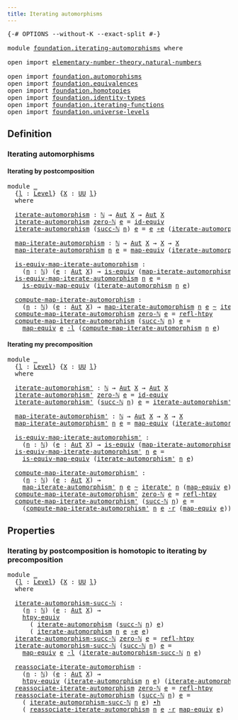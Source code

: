 ```yaml
---
title: Iterating automorphisms
---
```


<pre class="Agda"><a id="49" class="Symbol">{-#</a> <a id="53" class="Keyword">OPTIONS</a> <a id="61" class="Pragma">--without-K</a> <a id="73" class="Pragma">--exact-split</a> <a id="87" class="Symbol">#-}</a>

<a id="92" class="Keyword">module</a> <a id="99" href="foundation.iterating-automorphisms.html" class="Module">foundation.iterating-automorphisms</a> <a id="134" class="Keyword">where</a>

<a id="141" class="Keyword">open</a> <a id="146" class="Keyword">import</a> <a id="153" href="elementary-number-theory.natural-numbers.html" class="Module">elementary-number-theory.natural-numbers</a>

<a id="195" class="Keyword">open</a> <a id="200" class="Keyword">import</a> <a id="207" href="foundation.automorphisms.html" class="Module">foundation.automorphisms</a>
<a id="232" class="Keyword">open</a> <a id="237" class="Keyword">import</a> <a id="244" href="foundation.equivalences.html" class="Module">foundation.equivalences</a>
<a id="268" class="Keyword">open</a> <a id="273" class="Keyword">import</a> <a id="280" href="foundation.homotopies.html" class="Module">foundation.homotopies</a>
<a id="302" class="Keyword">open</a> <a id="307" class="Keyword">import</a> <a id="314" href="foundation.identity-types.html" class="Module">foundation.identity-types</a>
<a id="340" class="Keyword">open</a> <a id="345" class="Keyword">import</a> <a id="352" href="foundation.iterating-functions.html" class="Module">foundation.iterating-functions</a>
<a id="383" class="Keyword">open</a> <a id="388" class="Keyword">import</a> <a id="395" href="foundation.universe-levels.html" class="Module">foundation.universe-levels</a>
</pre>
## Definition

### Iterating automorphisms

#### Iterating by postcomposition

<pre class="Agda"><a id="514" class="Keyword">module</a> <a id="521" href="foundation.iterating-automorphisms.html#521" class="Module">_</a>
  <a id="525" class="Symbol">{</a><a id="526" href="foundation.iterating-automorphisms.html#526" class="Bound">l</a> <a id="528" class="Symbol">:</a> <a id="530" href="Agda.Primitive.html#597" class="Postulate">Level</a><a id="535" class="Symbol">}</a> <a id="537" class="Symbol">{</a><a id="538" href="foundation.iterating-automorphisms.html#538" class="Bound">X</a> <a id="540" class="Symbol">:</a> <a id="542" href="foundation-core.universe-levels.html#235" class="Primitive">UU</a> <a id="545" href="foundation.iterating-automorphisms.html#526" class="Bound">l</a><a id="546" class="Symbol">}</a>
  <a id="550" class="Keyword">where</a>

  <a id="559" href="foundation.iterating-automorphisms.html#559" class="Function">iterate-automorphism</a> <a id="580" class="Symbol">:</a> <a id="582" href="elementary-number-theory.natural-numbers.html#1530" class="Datatype">ℕ</a> <a id="584" class="Symbol">→</a> <a id="586" href="foundation.automorphisms.html#1297" class="Function">Aut</a> <a id="590" href="foundation.iterating-automorphisms.html#538" class="Bound">X</a> <a id="592" class="Symbol">→</a> <a id="594" href="foundation.automorphisms.html#1297" class="Function">Aut</a> <a id="598" href="foundation.iterating-automorphisms.html#538" class="Bound">X</a>
  <a id="602" href="foundation.iterating-automorphisms.html#559" class="Function">iterate-automorphism</a> <a id="623" href="elementary-number-theory.natural-numbers.html#1551" class="InductiveConstructor">zero-ℕ</a> <a id="630" href="foundation.iterating-automorphisms.html#630" class="Bound">e</a> <a id="632" class="Symbol">=</a> <a id="634" href="foundation-core.equivalences.html#2494" class="Function">id-equiv</a>
  <a id="645" href="foundation.iterating-automorphisms.html#559" class="Function">iterate-automorphism</a> <a id="666" class="Symbol">(</a><a id="667" href="elementary-number-theory.natural-numbers.html#1564" class="InductiveConstructor">succ-ℕ</a> <a id="674" href="foundation.iterating-automorphisms.html#674" class="Bound">n</a><a id="675" class="Symbol">)</a> <a id="677" href="foundation.iterating-automorphisms.html#677" class="Bound">e</a> <a id="679" class="Symbol">=</a> <a id="681" href="foundation.iterating-automorphisms.html#677" class="Bound">e</a> <a id="683" href="foundation-core.equivalences.html#7869" class="Function Operator">∘e</a> <a id="686" class="Symbol">(</a><a id="687" href="foundation.iterating-automorphisms.html#559" class="Function">iterate-automorphism</a> <a id="708" href="foundation.iterating-automorphisms.html#674" class="Bound">n</a> <a id="710" href="foundation.iterating-automorphisms.html#677" class="Bound">e</a><a id="711" class="Symbol">)</a>

  <a id="716" href="foundation.iterating-automorphisms.html#716" class="Function">map-iterate-automorphism</a> <a id="741" class="Symbol">:</a> <a id="743" href="elementary-number-theory.natural-numbers.html#1530" class="Datatype">ℕ</a> <a id="745" class="Symbol">→</a> <a id="747" href="foundation.automorphisms.html#1297" class="Function">Aut</a> <a id="751" href="foundation.iterating-automorphisms.html#538" class="Bound">X</a> <a id="753" class="Symbol">→</a> <a id="755" href="foundation.iterating-automorphisms.html#538" class="Bound">X</a> <a id="757" class="Symbol">→</a> <a id="759" href="foundation.iterating-automorphisms.html#538" class="Bound">X</a>
  <a id="763" href="foundation.iterating-automorphisms.html#716" class="Function">map-iterate-automorphism</a> <a id="788" href="foundation.iterating-automorphisms.html#788" class="Bound">n</a> <a id="790" href="foundation.iterating-automorphisms.html#790" class="Bound">e</a> <a id="792" class="Symbol">=</a> <a id="794" href="foundation-core.equivalences.html#1821" class="Function">map-equiv</a> <a id="804" class="Symbol">(</a><a id="805" href="foundation.iterating-automorphisms.html#559" class="Function">iterate-automorphism</a> <a id="826" href="foundation.iterating-automorphisms.html#788" class="Bound">n</a> <a id="828" href="foundation.iterating-automorphisms.html#790" class="Bound">e</a><a id="829" class="Symbol">)</a>

  <a id="834" href="foundation.iterating-automorphisms.html#834" class="Function">is-equiv-map-iterate-automorphism</a> <a id="868" class="Symbol">:</a>
    <a id="874" class="Symbol">(</a><a id="875" href="foundation.iterating-automorphisms.html#875" class="Bound">n</a> <a id="877" class="Symbol">:</a> <a id="879" href="elementary-number-theory.natural-numbers.html#1530" class="Datatype">ℕ</a><a id="880" class="Symbol">)</a> <a id="882" class="Symbol">(</a><a id="883" href="foundation.iterating-automorphisms.html#883" class="Bound">e</a> <a id="885" class="Symbol">:</a> <a id="887" href="foundation.automorphisms.html#1297" class="Function">Aut</a> <a id="891" href="foundation.iterating-automorphisms.html#538" class="Bound">X</a><a id="892" class="Symbol">)</a> <a id="894" class="Symbol">→</a> <a id="896" href="foundation-core.equivalences.html#1556" class="Function">is-equiv</a> <a id="905" class="Symbol">(</a><a id="906" href="foundation.iterating-automorphisms.html#716" class="Function">map-iterate-automorphism</a> <a id="931" href="foundation.iterating-automorphisms.html#875" class="Bound">n</a> <a id="933" href="foundation.iterating-automorphisms.html#883" class="Bound">e</a><a id="934" class="Symbol">)</a>
  <a id="938" href="foundation.iterating-automorphisms.html#834" class="Function">is-equiv-map-iterate-automorphism</a> <a id="972" href="foundation.iterating-automorphisms.html#972" class="Bound">n</a> <a id="974" href="foundation.iterating-automorphisms.html#974" class="Bound">e</a> <a id="976" class="Symbol">=</a>
    <a id="982" href="foundation-core.equivalences.html#1876" class="Function">is-equiv-map-equiv</a> <a id="1001" class="Symbol">(</a><a id="1002" href="foundation.iterating-automorphisms.html#559" class="Function">iterate-automorphism</a> <a id="1023" href="foundation.iterating-automorphisms.html#972" class="Bound">n</a> <a id="1025" href="foundation.iterating-automorphisms.html#974" class="Bound">e</a><a id="1026" class="Symbol">)</a>

  <a id="1031" href="foundation.iterating-automorphisms.html#1031" class="Function">compute-map-iterate-automorphism</a> <a id="1064" class="Symbol">:</a>
    <a id="1070" class="Symbol">(</a><a id="1071" href="foundation.iterating-automorphisms.html#1071" class="Bound">n</a> <a id="1073" class="Symbol">:</a> <a id="1075" href="elementary-number-theory.natural-numbers.html#1530" class="Datatype">ℕ</a><a id="1076" class="Symbol">)</a> <a id="1078" class="Symbol">(</a><a id="1079" href="foundation.iterating-automorphisms.html#1079" class="Bound">e</a> <a id="1081" class="Symbol">:</a> <a id="1083" href="foundation.automorphisms.html#1297" class="Function">Aut</a> <a id="1087" href="foundation.iterating-automorphisms.html#538" class="Bound">X</a><a id="1088" class="Symbol">)</a> <a id="1090" class="Symbol">→</a> <a id="1092" href="foundation.iterating-automorphisms.html#716" class="Function">map-iterate-automorphism</a> <a id="1117" href="foundation.iterating-automorphisms.html#1071" class="Bound">n</a> <a id="1119" href="foundation.iterating-automorphisms.html#1079" class="Bound">e</a> <a id="1121" href="foundation-core.homotopies.html#627" class="Function Operator">~</a> <a id="1123" href="foundation.iterating-functions.html#1798" class="Function">iterate</a> <a id="1131" href="foundation.iterating-automorphisms.html#1071" class="Bound">n</a> <a id="1133" class="Symbol">(</a><a id="1134" href="foundation-core.equivalences.html#1821" class="Function">map-equiv</a> <a id="1144" href="foundation.iterating-automorphisms.html#1079" class="Bound">e</a><a id="1145" class="Symbol">)</a>
  <a id="1149" href="foundation.iterating-automorphisms.html#1031" class="Function">compute-map-iterate-automorphism</a> <a id="1182" href="elementary-number-theory.natural-numbers.html#1551" class="InductiveConstructor">zero-ℕ</a> <a id="1189" href="foundation.iterating-automorphisms.html#1189" class="Bound">e</a> <a id="1191" class="Symbol">=</a> <a id="1193" href="foundation-core.homotopies.html#741" class="Function">refl-htpy</a>
  <a id="1205" href="foundation.iterating-automorphisms.html#1031" class="Function">compute-map-iterate-automorphism</a> <a id="1238" class="Symbol">(</a><a id="1239" href="elementary-number-theory.natural-numbers.html#1564" class="InductiveConstructor">succ-ℕ</a> <a id="1246" href="foundation.iterating-automorphisms.html#1246" class="Bound">n</a><a id="1247" class="Symbol">)</a> <a id="1249" href="foundation.iterating-automorphisms.html#1249" class="Bound">e</a> <a id="1251" class="Symbol">=</a>
    <a id="1257" href="foundation-core.equivalences.html#1821" class="Function">map-equiv</a> <a id="1267" href="foundation.iterating-automorphisms.html#1249" class="Bound">e</a> <a id="1269" href="foundation-core.homotopies.html#1877" class="Function Operator">·l</a> <a id="1272" class="Symbol">(</a><a id="1273" href="foundation.iterating-automorphisms.html#1031" class="Function">compute-map-iterate-automorphism</a> <a id="1306" href="foundation.iterating-automorphisms.html#1246" class="Bound">n</a> <a id="1308" href="foundation.iterating-automorphisms.html#1249" class="Bound">e</a><a id="1309" class="Symbol">)</a>
</pre>
#### Iterating my precomposition

<pre class="Agda"><a id="1358" class="Keyword">module</a> <a id="1365" href="foundation.iterating-automorphisms.html#1365" class="Module">_</a>
  <a id="1369" class="Symbol">{</a><a id="1370" href="foundation.iterating-automorphisms.html#1370" class="Bound">l</a> <a id="1372" class="Symbol">:</a> <a id="1374" href="Agda.Primitive.html#597" class="Postulate">Level</a><a id="1379" class="Symbol">}</a> <a id="1381" class="Symbol">{</a><a id="1382" href="foundation.iterating-automorphisms.html#1382" class="Bound">X</a> <a id="1384" class="Symbol">:</a> <a id="1386" href="foundation-core.universe-levels.html#235" class="Primitive">UU</a> <a id="1389" href="foundation.iterating-automorphisms.html#1370" class="Bound">l</a><a id="1390" class="Symbol">}</a>
  <a id="1394" class="Keyword">where</a>

  <a id="1403" href="foundation.iterating-automorphisms.html#1403" class="Function">iterate-automorphism&#39;</a> <a id="1425" class="Symbol">:</a> <a id="1427" href="elementary-number-theory.natural-numbers.html#1530" class="Datatype">ℕ</a> <a id="1429" class="Symbol">→</a> <a id="1431" href="foundation.automorphisms.html#1297" class="Function">Aut</a> <a id="1435" href="foundation.iterating-automorphisms.html#1382" class="Bound">X</a> <a id="1437" class="Symbol">→</a> <a id="1439" href="foundation.automorphisms.html#1297" class="Function">Aut</a> <a id="1443" href="foundation.iterating-automorphisms.html#1382" class="Bound">X</a>
  <a id="1447" href="foundation.iterating-automorphisms.html#1403" class="Function">iterate-automorphism&#39;</a> <a id="1469" href="elementary-number-theory.natural-numbers.html#1551" class="InductiveConstructor">zero-ℕ</a> <a id="1476" href="foundation.iterating-automorphisms.html#1476" class="Bound">e</a> <a id="1478" class="Symbol">=</a> <a id="1480" href="foundation-core.equivalences.html#2494" class="Function">id-equiv</a>
  <a id="1491" href="foundation.iterating-automorphisms.html#1403" class="Function">iterate-automorphism&#39;</a> <a id="1513" class="Symbol">(</a><a id="1514" href="elementary-number-theory.natural-numbers.html#1564" class="InductiveConstructor">succ-ℕ</a> <a id="1521" href="foundation.iterating-automorphisms.html#1521" class="Bound">n</a><a id="1522" class="Symbol">)</a> <a id="1524" href="foundation.iterating-automorphisms.html#1524" class="Bound">e</a> <a id="1526" class="Symbol">=</a> <a id="1528" href="foundation.iterating-automorphisms.html#1403" class="Function">iterate-automorphism&#39;</a> <a id="1550" href="foundation.iterating-automorphisms.html#1521" class="Bound">n</a> <a id="1552" href="foundation.iterating-automorphisms.html#1524" class="Bound">e</a> <a id="1554" href="foundation-core.equivalences.html#7869" class="Function Operator">∘e</a> <a id="1557" href="foundation.iterating-automorphisms.html#1524" class="Bound">e</a>

  <a id="1562" href="foundation.iterating-automorphisms.html#1562" class="Function">map-iterate-automorphism&#39;</a> <a id="1588" class="Symbol">:</a> <a id="1590" href="elementary-number-theory.natural-numbers.html#1530" class="Datatype">ℕ</a> <a id="1592" class="Symbol">→</a> <a id="1594" href="foundation.automorphisms.html#1297" class="Function">Aut</a> <a id="1598" href="foundation.iterating-automorphisms.html#1382" class="Bound">X</a> <a id="1600" class="Symbol">→</a> <a id="1602" href="foundation.iterating-automorphisms.html#1382" class="Bound">X</a> <a id="1604" class="Symbol">→</a> <a id="1606" href="foundation.iterating-automorphisms.html#1382" class="Bound">X</a>
  <a id="1610" href="foundation.iterating-automorphisms.html#1562" class="Function">map-iterate-automorphism&#39;</a> <a id="1636" href="foundation.iterating-automorphisms.html#1636" class="Bound">n</a> <a id="1638" href="foundation.iterating-automorphisms.html#1638" class="Bound">e</a> <a id="1640" class="Symbol">=</a> <a id="1642" href="foundation-core.equivalences.html#1821" class="Function">map-equiv</a> <a id="1652" class="Symbol">(</a><a id="1653" href="foundation.iterating-automorphisms.html#1403" class="Function">iterate-automorphism&#39;</a> <a id="1675" href="foundation.iterating-automorphisms.html#1636" class="Bound">n</a> <a id="1677" href="foundation.iterating-automorphisms.html#1638" class="Bound">e</a><a id="1678" class="Symbol">)</a>

  <a id="1683" href="foundation.iterating-automorphisms.html#1683" class="Function">is-equiv-map-iterate-automorphism&#39;</a> <a id="1718" class="Symbol">:</a>
    <a id="1724" class="Symbol">(</a><a id="1725" href="foundation.iterating-automorphisms.html#1725" class="Bound">n</a> <a id="1727" class="Symbol">:</a> <a id="1729" href="elementary-number-theory.natural-numbers.html#1530" class="Datatype">ℕ</a><a id="1730" class="Symbol">)</a> <a id="1732" class="Symbol">(</a><a id="1733" href="foundation.iterating-automorphisms.html#1733" class="Bound">e</a> <a id="1735" class="Symbol">:</a> <a id="1737" href="foundation.automorphisms.html#1297" class="Function">Aut</a> <a id="1741" href="foundation.iterating-automorphisms.html#1382" class="Bound">X</a><a id="1742" class="Symbol">)</a> <a id="1744" class="Symbol">→</a> <a id="1746" href="foundation-core.equivalences.html#1556" class="Function">is-equiv</a> <a id="1755" class="Symbol">(</a><a id="1756" href="foundation.iterating-automorphisms.html#1562" class="Function">map-iterate-automorphism&#39;</a> <a id="1782" href="foundation.iterating-automorphisms.html#1725" class="Bound">n</a> <a id="1784" href="foundation.iterating-automorphisms.html#1733" class="Bound">e</a><a id="1785" class="Symbol">)</a>
  <a id="1789" href="foundation.iterating-automorphisms.html#1683" class="Function">is-equiv-map-iterate-automorphism&#39;</a> <a id="1824" href="foundation.iterating-automorphisms.html#1824" class="Bound">n</a> <a id="1826" href="foundation.iterating-automorphisms.html#1826" class="Bound">e</a> <a id="1828" class="Symbol">=</a>
    <a id="1834" href="foundation-core.equivalences.html#1876" class="Function">is-equiv-map-equiv</a> <a id="1853" class="Symbol">(</a><a id="1854" href="foundation.iterating-automorphisms.html#1403" class="Function">iterate-automorphism&#39;</a> <a id="1876" href="foundation.iterating-automorphisms.html#1824" class="Bound">n</a> <a id="1878" href="foundation.iterating-automorphisms.html#1826" class="Bound">e</a><a id="1879" class="Symbol">)</a>

  <a id="1884" href="foundation.iterating-automorphisms.html#1884" class="Function">compute-map-iterate-automorphism&#39;</a> <a id="1918" class="Symbol">:</a>
    <a id="1924" class="Symbol">(</a><a id="1925" href="foundation.iterating-automorphisms.html#1925" class="Bound">n</a> <a id="1927" class="Symbol">:</a> <a id="1929" href="elementary-number-theory.natural-numbers.html#1530" class="Datatype">ℕ</a><a id="1930" class="Symbol">)</a> <a id="1932" class="Symbol">(</a><a id="1933" href="foundation.iterating-automorphisms.html#1933" class="Bound">e</a> <a id="1935" class="Symbol">:</a> <a id="1937" href="foundation.automorphisms.html#1297" class="Function">Aut</a> <a id="1941" href="foundation.iterating-automorphisms.html#1382" class="Bound">X</a><a id="1942" class="Symbol">)</a> <a id="1944" class="Symbol">→</a>
    <a id="1950" href="foundation.iterating-automorphisms.html#1562" class="Function">map-iterate-automorphism&#39;</a> <a id="1976" href="foundation.iterating-automorphisms.html#1925" class="Bound">n</a> <a id="1978" href="foundation.iterating-automorphisms.html#1933" class="Bound">e</a> <a id="1980" href="foundation-core.homotopies.html#627" class="Function Operator">~</a> <a id="1982" href="foundation.iterating-functions.html#1903" class="Function">iterate&#39;</a> <a id="1991" href="foundation.iterating-automorphisms.html#1925" class="Bound">n</a> <a id="1993" class="Symbol">(</a><a id="1994" href="foundation-core.equivalences.html#1821" class="Function">map-equiv</a> <a id="2004" href="foundation.iterating-automorphisms.html#1933" class="Bound">e</a><a id="2005" class="Symbol">)</a>
  <a id="2009" href="foundation.iterating-automorphisms.html#1884" class="Function">compute-map-iterate-automorphism&#39;</a> <a id="2043" href="elementary-number-theory.natural-numbers.html#1551" class="InductiveConstructor">zero-ℕ</a> <a id="2050" href="foundation.iterating-automorphisms.html#2050" class="Bound">e</a> <a id="2052" class="Symbol">=</a> <a id="2054" href="foundation-core.homotopies.html#741" class="Function">refl-htpy</a>
  <a id="2066" href="foundation.iterating-automorphisms.html#1884" class="Function">compute-map-iterate-automorphism&#39;</a> <a id="2100" class="Symbol">(</a><a id="2101" href="elementary-number-theory.natural-numbers.html#1564" class="InductiveConstructor">succ-ℕ</a> <a id="2108" href="foundation.iterating-automorphisms.html#2108" class="Bound">n</a><a id="2109" class="Symbol">)</a> <a id="2111" href="foundation.iterating-automorphisms.html#2111" class="Bound">e</a> <a id="2113" class="Symbol">=</a>
    <a id="2119" class="Symbol">(</a><a id="2120" href="foundation.iterating-automorphisms.html#1884" class="Function">compute-map-iterate-automorphism&#39;</a> <a id="2154" href="foundation.iterating-automorphisms.html#2108" class="Bound">n</a> <a id="2156" href="foundation.iterating-automorphisms.html#2111" class="Bound">e</a> <a id="2158" href="foundation-core.homotopies.html#2083" class="Function Operator">·r</a> <a id="2161" class="Symbol">(</a><a id="2162" href="foundation-core.equivalences.html#1821" class="Function">map-equiv</a> <a id="2172" href="foundation.iterating-automorphisms.html#2111" class="Bound">e</a><a id="2173" class="Symbol">))</a>
</pre>
## Properties

### Iterating by postcomposition is homotopic to iterating by precomposition

<pre class="Agda"><a id="2282" class="Keyword">module</a> <a id="2289" href="foundation.iterating-automorphisms.html#2289" class="Module">_</a>
  <a id="2293" class="Symbol">{</a><a id="2294" href="foundation.iterating-automorphisms.html#2294" class="Bound">l</a> <a id="2296" class="Symbol">:</a> <a id="2298" href="Agda.Primitive.html#597" class="Postulate">Level</a><a id="2303" class="Symbol">}</a> <a id="2305" class="Symbol">{</a><a id="2306" href="foundation.iterating-automorphisms.html#2306" class="Bound">X</a> <a id="2308" class="Symbol">:</a> <a id="2310" href="foundation-core.universe-levels.html#235" class="Primitive">UU</a> <a id="2313" href="foundation.iterating-automorphisms.html#2294" class="Bound">l</a><a id="2314" class="Symbol">}</a>
  <a id="2318" class="Keyword">where</a>

  <a id="2327" href="foundation.iterating-automorphisms.html#2327" class="Function">iterate-automorphism-succ-ℕ</a> <a id="2355" class="Symbol">:</a>
    <a id="2361" class="Symbol">(</a><a id="2362" href="foundation.iterating-automorphisms.html#2362" class="Bound">n</a> <a id="2364" class="Symbol">:</a> <a id="2366" href="elementary-number-theory.natural-numbers.html#1530" class="Datatype">ℕ</a><a id="2367" class="Symbol">)</a> <a id="2369" class="Symbol">(</a><a id="2370" href="foundation.iterating-automorphisms.html#2370" class="Bound">e</a> <a id="2372" class="Symbol">:</a> <a id="2374" href="foundation.automorphisms.html#1297" class="Function">Aut</a> <a id="2378" href="foundation.iterating-automorphisms.html#2306" class="Bound">X</a><a id="2379" class="Symbol">)</a> <a id="2381" class="Symbol">→</a>
    <a id="2387" href="foundation.equivalences.html#11882" class="Function">htpy-equiv</a>
      <a id="2404" class="Symbol">(</a> <a id="2406" href="foundation.iterating-automorphisms.html#559" class="Function">iterate-automorphism</a> <a id="2427" class="Symbol">(</a><a id="2428" href="elementary-number-theory.natural-numbers.html#1564" class="InductiveConstructor">succ-ℕ</a> <a id="2435" href="foundation.iterating-automorphisms.html#2362" class="Bound">n</a><a id="2436" class="Symbol">)</a> <a id="2438" href="foundation.iterating-automorphisms.html#2370" class="Bound">e</a><a id="2439" class="Symbol">)</a>
      <a id="2447" class="Symbol">(</a> <a id="2449" href="foundation.iterating-automorphisms.html#559" class="Function">iterate-automorphism</a> <a id="2470" href="foundation.iterating-automorphisms.html#2362" class="Bound">n</a> <a id="2472" href="foundation.iterating-automorphisms.html#2370" class="Bound">e</a> <a id="2474" href="foundation-core.equivalences.html#7869" class="Function Operator">∘e</a> <a id="2477" href="foundation.iterating-automorphisms.html#2370" class="Bound">e</a><a id="2478" class="Symbol">)</a>
  <a id="2482" href="foundation.iterating-automorphisms.html#2327" class="Function">iterate-automorphism-succ-ℕ</a> <a id="2510" href="elementary-number-theory.natural-numbers.html#1551" class="InductiveConstructor">zero-ℕ</a> <a id="2517" href="foundation.iterating-automorphisms.html#2517" class="Bound">e</a> <a id="2519" class="Symbol">=</a> <a id="2521" href="foundation-core.homotopies.html#741" class="Function">refl-htpy</a>
  <a id="2533" href="foundation.iterating-automorphisms.html#2327" class="Function">iterate-automorphism-succ-ℕ</a> <a id="2561" class="Symbol">(</a><a id="2562" href="elementary-number-theory.natural-numbers.html#1564" class="InductiveConstructor">succ-ℕ</a> <a id="2569" href="foundation.iterating-automorphisms.html#2569" class="Bound">n</a><a id="2570" class="Symbol">)</a> <a id="2572" href="foundation.iterating-automorphisms.html#2572" class="Bound">e</a> <a id="2574" class="Symbol">=</a>
    <a id="2580" href="foundation-core.equivalences.html#1821" class="Function">map-equiv</a> <a id="2590" href="foundation.iterating-automorphisms.html#2572" class="Bound">e</a> <a id="2592" href="foundation-core.homotopies.html#1877" class="Function Operator">·l</a> <a id="2595" class="Symbol">(</a><a id="2596" href="foundation.iterating-automorphisms.html#2327" class="Function">iterate-automorphism-succ-ℕ</a> <a id="2624" href="foundation.iterating-automorphisms.html#2569" class="Bound">n</a> <a id="2626" href="foundation.iterating-automorphisms.html#2572" class="Bound">e</a><a id="2627" class="Symbol">)</a>

  <a id="2632" href="foundation.iterating-automorphisms.html#2632" class="Function">reassociate-iterate-automorphism</a> <a id="2665" class="Symbol">:</a>
    <a id="2671" class="Symbol">(</a><a id="2672" href="foundation.iterating-automorphisms.html#2672" class="Bound">n</a> <a id="2674" class="Symbol">:</a> <a id="2676" href="elementary-number-theory.natural-numbers.html#1530" class="Datatype">ℕ</a><a id="2677" class="Symbol">)</a> <a id="2679" class="Symbol">(</a><a id="2680" href="foundation.iterating-automorphisms.html#2680" class="Bound">e</a> <a id="2682" class="Symbol">:</a> <a id="2684" href="foundation.automorphisms.html#1297" class="Function">Aut</a> <a id="2688" href="foundation.iterating-automorphisms.html#2306" class="Bound">X</a><a id="2689" class="Symbol">)</a> <a id="2691" class="Symbol">→</a>
    <a id="2697" href="foundation.equivalences.html#11882" class="Function">htpy-equiv</a> <a id="2708" class="Symbol">(</a><a id="2709" href="foundation.iterating-automorphisms.html#559" class="Function">iterate-automorphism</a> <a id="2730" href="foundation.iterating-automorphisms.html#2672" class="Bound">n</a> <a id="2732" href="foundation.iterating-automorphisms.html#2680" class="Bound">e</a><a id="2733" class="Symbol">)</a> <a id="2735" class="Symbol">(</a><a id="2736" href="foundation.iterating-automorphisms.html#1403" class="Function">iterate-automorphism&#39;</a> <a id="2758" href="foundation.iterating-automorphisms.html#2672" class="Bound">n</a> <a id="2760" href="foundation.iterating-automorphisms.html#2680" class="Bound">e</a><a id="2761" class="Symbol">)</a>
  <a id="2765" href="foundation.iterating-automorphisms.html#2632" class="Function">reassociate-iterate-automorphism</a> <a id="2798" href="elementary-number-theory.natural-numbers.html#1551" class="InductiveConstructor">zero-ℕ</a> <a id="2805" href="foundation.iterating-automorphisms.html#2805" class="Bound">e</a> <a id="2807" class="Symbol">=</a> <a id="2809" href="foundation-core.homotopies.html#741" class="Function">refl-htpy</a>
  <a id="2821" href="foundation.iterating-automorphisms.html#2632" class="Function">reassociate-iterate-automorphism</a> <a id="2854" class="Symbol">(</a><a id="2855" href="elementary-number-theory.natural-numbers.html#1564" class="InductiveConstructor">succ-ℕ</a> <a id="2862" href="foundation.iterating-automorphisms.html#2862" class="Bound">n</a><a id="2863" class="Symbol">)</a> <a id="2865" href="foundation.iterating-automorphisms.html#2865" class="Bound">e</a> <a id="2867" class="Symbol">=</a>
    <a id="2873" class="Symbol">(</a> <a id="2875" href="foundation.iterating-automorphisms.html#2327" class="Function">iterate-automorphism-succ-ℕ</a> <a id="2903" href="foundation.iterating-automorphisms.html#2862" class="Bound">n</a> <a id="2905" href="foundation.iterating-automorphisms.html#2865" class="Bound">e</a><a id="2906" class="Symbol">)</a> <a id="2908" href="foundation-core.homotopies.html#1167" class="Function Operator">∙h</a>
    <a id="2915" class="Symbol">(</a> <a id="2917" href="foundation.iterating-automorphisms.html#2632" class="Function">reassociate-iterate-automorphism</a> <a id="2950" href="foundation.iterating-automorphisms.html#2862" class="Bound">n</a> <a id="2952" href="foundation.iterating-automorphisms.html#2865" class="Bound">e</a> <a id="2954" href="foundation-core.homotopies.html#2083" class="Function Operator">·r</a> <a id="2957" href="foundation-core.equivalences.html#1821" class="Function">map-equiv</a> <a id="2967" href="foundation.iterating-automorphisms.html#2865" class="Bound">e</a><a id="2968" class="Symbol">)</a>
</pre>